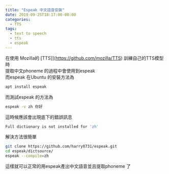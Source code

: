 ```yaml
---
title: "Espeak 中文語音安裝"
date: 2019-09-25T18:17:00-00:00
categories:
  - TTS
tags:
  - text to speech
  - tts
  - espeak
---
```


在使用 Mozilla的 [TTS]](https://github.com/mozilla/TTS) 訓練自己的TTS模型時  
提取中文phoneme 的過程中會使用到espeak  
而espeak 在Ubuntu 的安裝方法為  
```bash
apt install espeak
```  
而測試espeak 的方法為  
```bash
espeak -v zh 你好
```
這時候應該會出現底下的錯誤訊息  
```bash
Full dictionary is not installed for 'zh'
```
解決方法很簡單   
```bash
git clone https://github.com/harry0731/espeak.git
cd espeak/dictsource/
espeak --compile=zh
```  
這樣就可以正常的用espeak產出中文語音並且提取phoneme 了